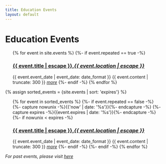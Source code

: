 ```yaml
---
title: Education Events
layout: default
---
```


<div class="home">
  <h1 class="page-heading">Education Events</h1>

  <ul class="post-list">
  {% for event in site.events %}
    {%- if event.repeated == true -%}
    <h3>
    <a class="post-link" href="{{ event.url | relative_url }}">{{ event.title | escape }},<em>{{ event.location | escape }}</em></a>
    </h3>
    <span class="post-meta">{{ event.event_date | event_date: date_format }}</span>
    {{ event.content | truncate: 300 }}
    <a href="{{ event.url | relative_url }}"><em>more</em></a>
    {%- endif -%}
  {% endfor %}
  </ul>
  {% assign sorted_events = {site.events | sort: 'expires'} %}
  <ul class="post-list">
  {% for event in sorted_events %}
    {%- if event.repeated == false -%}
      {%- capture nowunix -%}{{'now' | date: '%s'}}{%- endcapture -%}
      {%- capture expires -%}{{event.expires | date: '%s'}}{%- endcapture -%}
      {%- if nowunix < expires -%}
      <h3>
      <a class="post-link" href="{{ event.url | relative_url }}">{{ event.title | escape }},<em>{{ event.location | escape }}</em></a>
      </h3>
      <span class="post-meta">{{ event.event_date | event_date: date_format }}</span>
      {{ event.content | truncate: 300 }}
      <a href="{{ event.url | relative_url }}"><em>more</em></a>
      {%- endif -%}
    {%- endif -%}
  {% endfor %}
  </ul>
<em>For past events, please visit <a href="{{site.baseurl}}/events-archive">here</a></em>
</div>